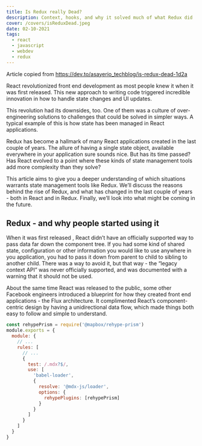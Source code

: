 ```yaml
---
title: Is Redux really Dead?
description: Context, hooks, and why it solved much of what Redux did
cover: /covers/isReduxDead.jpeg
date: 02-10-2021
tags:
  - react
  - javascript
  - webdev
  - redux
---
```

Article copied from https://dev.to/asayerio_techblog/is-redux-dead-1d2a

React revolutionized front end development as most people knew it when it was first released. This new approach to writing code triggered incredible innovation in how to handle state changes and UI updates.

This revolution had its downsides, too. One of them was a culture of over-engineering solutions to challenges that could be solved in simpler ways. A typical example of this is how state has been managed in React applications.

Redux has become a hallmark of many React applications created in the last couple of years. The allure of having a single state object, available everywhere in your application sure sounds nice. But has its time passed? Has React evolved to a point where these kinds of state management tools add more complexity than they solve?

This article aims to give you a deeper understanding of which situations warrants state management tools like Redux. We’ll discuss the reasons behind the rise of Redux, and what has changed in the last couple of years - both in React and in Redux. Finally, we’ll look into what might be coming in the future.

## Redux - and why people started using it
When it was first released , React didn’t have an officially supported way to pass data far down the component tree. If you had some kind of shared state, configuration or other information you would like to use anywhere in you application, you had to pass it down from parent to child to sibling to another child. There was a way to avoid it, but that way - the “legacy context API” was never officially supported, and was documented with a warning that it should not be used.

About the same time React was released to the public, some other Facebook engineers introduced a blueprint for how they created front end applications - the Flux architecture. It complimented React’s component-centric design by having a unidirectional data flow, which made things both easy to follow and simple to understand.

```js {2, 5-8}
const rehypePrism = require('@mapbox/rehype-prism')
module.exports = {
  module: {
    // ...
    rules: [
      // ...
      {
        test: /.mdx?$/,
        use: [
          'babel-loader',
          {
            resolve: '@mdx-js/loader',
            options: {
              rehypePlugins: [rehypePrism]
            }
          }
        ]
      }
    ]
  }
}
```
